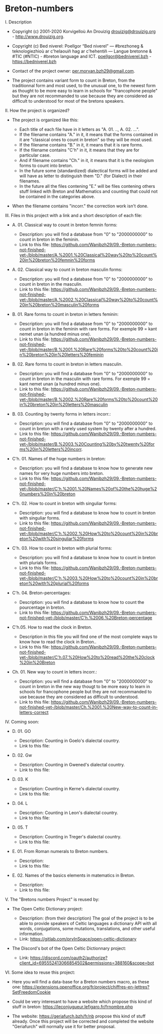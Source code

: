 # Breton-numbers
I. Description
- Copyright (c) 2001-2020 Korvigelloù An Drouizig
drouizig@drouizig.org - http://www.drouizig.org.
- Copyright (c) Bed niverel: Poellgor “Bed niverel” — #brezhoneg & teknologiezhioù ar c'helaouiñ hag ar c'hehentiñ — Langue bretonne & #TIC (#NTIC) - #breton language and ICT.
poellgor@bedniverel.bzh - https://bedniverel.bzh

- Contact of the project owner: per.morvan.bzh29@gmail.com.
- The project contains variant form to count in Breton, from the traditionnal form and most used, to the unusual one,
  to the newest form as thought to be more easy to learn in schools for "francophone people" but they are not recommanded to use because they are considered as difficult to understood for most of the bretons speakers.
  
II. How the project is organized?
- The project is organized like this:
    - Each title of each file have in it letters as "A. 01. .., A. 02. ...".
    - If the filename contains "A." in it, it means that the forms contained in it are "classical ones to count in breton" so they will be most used.
    - If the filename contains "B." in it, it means that it is rare forms.
    - If the filename contains "C'h" in it, it means that they are for particular case.
    - And if filename contains "Ch." in it, it means that it is the neologism forms to count into breton.
    - In the future some (standardized) dialectical forms will be added and will have as letter to distinguish them "D." (for Dialect) in their filenames.
    - In the future all the files contening "E." will be files contening others stuff linked with Breton and Mathematics and counting that could not be contained in the categories above.
    
- When the filename contains "incorr." the correction work isn't done.

III. Files in this project with a link and a short description of each file:

- A. 01. Classical way to count in breton femnin forms:
    - Description: you will find a database from "0" to "2000000000" to count in breton in the feminin.
    - Link to this file: https://github.com/Wanibzh29/09.-Breton-numbers-not-finished-yet-/blob/master/A.%2001.%20Classical%20way%20to%20count%20in%20breton%20femnin%20forms
- A. 02. Classical way to count in breton masculin forms:
    - Description: you will find a database from "0" to "2000000000" to count in breton in the masculin.
    - Link to this file: https://github.com/Wanibzh29/09.-Breton-numbers-not-finished-yet-/blob/master/A.%2002.%20Classical%20way%20to%20count%20in%20breton%20masculin%20forms

  
- B. 01. Rare forms to count in breton in letters feminin:
    - Description: you will find a database from "0" to "2000000000" to count in breton in the feminin with rare forms. For exemple 99 = kant nemet unan (a hundred minus one).
    - Link to this file: https://github.com/Wanibzh29/09.-Breton-numbers-not-finished-yet-/blob/master/B.%2001.%20Rare%20forms%20to%20count%20in%20breton%20in%20letters%20feminin
- B. 02. Rare forms to count in breton in letters masculin.
    - Description: you will find a database from "0" to "2000000000" to count in breton in the masculin with rare forms. For exemple 99 = kant nemet unan (a hundred minus one).
  - Link to this file: https://github.com/Wanibzh29/09.-Breton-numbers-not-finished-yet-/blob/master/B.%2002.%20Rare%20forms%20to%20count%20in%20breton%20in%20letters%20masculin
- B. 03. Counting by twenty forms in letters incorr.:
    - Description: you will find a database from "0" to "2000000000" to count in breton with a rarely used system by twenty after a hundred.
    - Link to this file: https://github.com/Wanibzh29/09.-Breton-numbers-not-finished-yet-/blob/master/B.%2003.%20Counting%20by%20twenty%20forms%20in%20letters%20incorr.

- C'h. 01. Names of the huge numbers in breton:
    - Description: you will find a database to know how to generate new names for very huge numbers into breton.
    - Link to this file: https://github.com/Wanibzh29/09.-Breton-numbers-not-finished-yet-/blob/master/C'h.%2001.%20Names%20of%20the%20huge%20numbers%20in%20breton
- C'h. 02. How to count in breton with singuliar forms:
    - Description: you will find a database to know how to count in breton with singuliar forms.
    - Link to this file: https://github.com/Wanibzh29/09.-Breton-numbers-not-finished-yet-/blob/master/C'h.%2002.%20How%20to%20count%20in%20breton%20with%20singuliar%20forms
- C'h. 03. How to count in breton with plurial forms:
    - Description: you will find a database to know how to count in breton with plurials forms.
    - Link to this file: https://github.com/Wanibzh29/09.-Breton-numbers-not-finished-yet-/blob/master/C'h.%2003.%20How%20to%20count%20in%20breton%20with%20plurial%20forms
- C'h. 04. Breton-percentages:
    - Description: you will find a database to know how to count the pourcentage in breton.
    - Link to this file: https://github.com/Wanibzh29/09.-Breton-numbers-not-finished-yet-/blob/master/C'h.%2006.%20Breton-percentage
- C'h.05. How to read the clock in Breton.
    - Description in this file you will find one of the most complete ways to know how to read the clock in Breton..
    - Link to this file: https://github.com/Wanibzh29/09.-Breton-numbers-not-finished-yet-/blob/master/C'h.07.%20How%20to%20read%20the%20clock%20in%20Breton

- Ch. 01. New way to count in letters incorr.:
    - Description: you will find a database from "0" to "2000000000" to count in breton in the new way thougt to be more easy to learn in schools for francophone people but they are not recommanded to use because they are considered as difficult to understood.
    - Link to this file: https://github.com/Wanibzh29/09.-Breton-numbers-not-finished-yet-/blob/master/Ch.%2001.%20New-way-to-count-in-letters-correct


IV. Coming soon:

- D. 01. GO
    - Description: Counting in Goelo's dialectal country.
    - Link to this file: 
- D. 02. Gw
    - Description: Counting in Gwened's dialectal country.
    - Link to this file:
- D. 03. K
    - Description: Counting in Kerne's dialectal country.
    - Link to this file:
- D. 04. L
    - Description: Counting in Leon's dialectal country.
    - Link to this file:
- D. 05. T
    - Description: Counting in Treger's dialectal country.
    - Link to this file:

- E. 01. From Roman numerals to Breton numbers.
    - Description: 
    - Link to this file:
- E. 02. Names of the basics elements in matematics in Breton.
    - Description: 
    - Link to this file: 

V. The "Bretons numbers Project" is reused by:

- The Open Celtic Dictionary project:
    - Description: (from their description) The goal of the project is to be able to provide speakers of Celtic languages a dictionary API with all words, conjugations, some mutations, translations, and other useful information.
    - Link: https://gitlab.com/prvInSpace/open-celtic-dictionary

- The Discord's bot of the Open Celtic Dictionnary project:
    - Link: https://discord.com/oauth2/authorize?client_id=695552413066854502&permissions=388160&scope=bot


VI. Some idea to reuse this project:

- Here you will find a data-base for a Breton numbers macro, as these one: https://extensions.openoffice.org/fr/project/chiffres-en-lettres?SetFreedomCookie

- Could be very interesant to have a website which propose this kind of stuff in breton: https://leconjugueur.lefigaro.fr/frnombre.php

- The website: https://geriafurch.bzh/fr/nb propose this kind of stuff already. Once this project will be corrected and completed the website "Geriafurch" will normally use it for better proposal.

